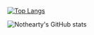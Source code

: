 [![Top Langs](https://github-readme-stats.vercel.app/api/top-langs/?username=nothearty&layout=compact&theme=onedark&show_icons=true&bg_color=0d1117&title_color=47a6ff)](https://github.com/anuraghazra/github-readme-stats)


![Nothearty's GitHub stats](https://github-readme-stats.vercel.app/api?username=nothearty&show_icons=true&theme=onedark&bg_color=0d1117&title_color=47a6ff&text_color=FFFFFF)
